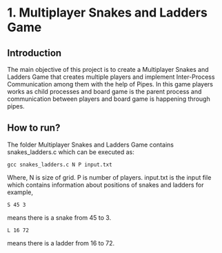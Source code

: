 # 1. Multiplayer Snakes and Ladders Game
## Introduction
The main objective of this project is to create a Multiplayer Snakes and Ladders Game that creates multiple players  and implement Inter-Process Communication among them with the help of Pipes. In this game players works as child processes and board game is the parent process and communication between players and board game is happening through pipes. 
## How to run?
The folder Multiplayer Snakes and Ladders Game contains snakes_ladders.c which can be executed as:

```gcc snakes_ladders.c N P input.txt```

Where,
N is size of grid.
P is number of players.
input.txt is the input file which contains information about positions of snakes and ladders for example,

```S 45 3```

means there is a snake from 45 to 3.

```L 16 72```

means there is a ladder from 16 to 72.